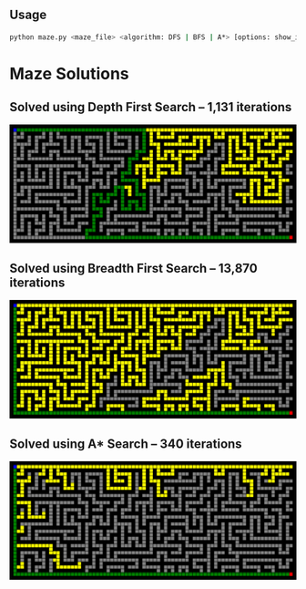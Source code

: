 ## Usage
```bash
python maze.py <maze_file> <algorithm: DFS | BFS | A*> [options: show_info | show_frontier | show_image]
```

# Maze Solutions

## Solved using Depth First Search – 1,131 iterations
![DFS Solution](images/dfs.png)

## Solved using Breadth First Search – 13,870 iterations
![BFS Solution](images/bfs.png)

## Solved using A* Search – 340 iterations
![A* Solution](images/astar.png)
